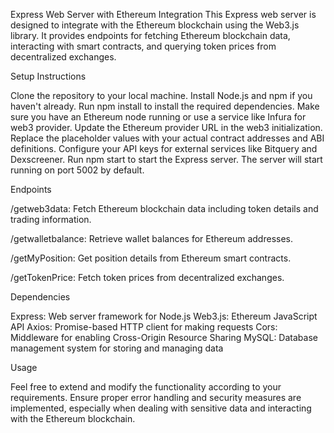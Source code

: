 
Express Web Server with Ethereum Integration
This Express web server is designed to integrate with the Ethereum blockchain using the Web3.js library. It provides endpoints for fetching Ethereum blockchain data, interacting with smart contracts, and querying token prices from decentralized exchanges.


Setup Instructions

Clone the repository to your local machine.
Install Node.js and npm if you haven't already.
Run npm install to install the required dependencies.
Make sure you have an Ethereum node running or use a service like Infura for web3 provider.
Update the Ethereum provider URL in the web3 initialization.
Replace the placeholder values with your actual contract addresses and ABI definitions.
Configure your API keys for external services like Bitquery and Dexscreener.
Run npm start to start the Express server.
The server will start running on port 5002 by default.

Endpoints

/getweb3data: Fetch Ethereum blockchain data including token details and trading information.

/getwalletbalance: Retrieve wallet balances for Ethereum addresses.

/getMyPosition: Get position details from Ethereum smart contracts.

/getTokenPrice: Fetch token prices from decentralized exchanges.


Dependencies

Express: Web server framework for Node.js
Web3.js: Ethereum JavaScript API
Axios: Promise-based HTTP client for making requests
Cors: Middleware for enabling Cross-Origin Resource Sharing
MySQL: Database management system for storing and managing data

Usage

Feel free to extend and modify the functionality according to your requirements. Ensure proper error handling and security measures are implemented, especially when dealing with sensitive data and interacting with the Ethereum blockchain.
